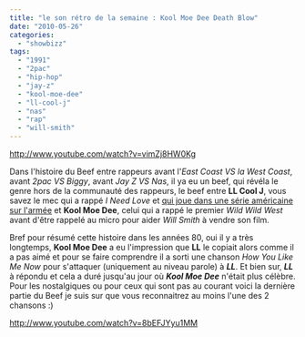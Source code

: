 ```yaml
---
title: "le son rétro de la semaine : Kool Moe Dee Death Blow"
date: "2010-05-26"
categories: 
  - "showbizz"
tags: 
  - "1991"
  - "2pac"
  - "hip-hop"
  - "jay-z"
  - "kool-moe-dee"
  - "ll-cool-j"
  - "nas"
  - "rap"
  - "will-smith"
---
```


http://www.youtube.com/watch?v=vimZj8HW0Kg

Dans l'histoire du Beef entre rappeurs avant l'_East Coast VS la West Coast_, avant _2pac VS Biggy_, avant _Jay Z VS Nas_, il ya eu un beef, qui révéla le genre hors de la communauté des rappeurs, le beef entre **LL Cool J**, vous savez le mec qui a rappé _I Need Love_ et [qui joue dans une série américaine sur l'armée](http://fr.wikipedia.org/wiki/Legend_%28s%C3%A9rie%29) et **Kool Moe Dee**, celui qui a rappé le premier _Wild Wild West_ avant d'être rappelé au micro pour aider _Will Smith_ à vendre son film.

Bref pour résumé cette histoire dans les années 80, oui il y a très longtemps, **Kool Moe Dee** a eu l'impression que **LL** le copiait alors comme il a pas aimé et pour se faire comprendre il a sorti une chanson _How You Like Me Now_ pour s'attaquer (uniquement au niveau parole) à **_LL_**. Et bien sur, **_LL_** à répondu et cela a duré jusqu'au jour où **_Kool Moe Dee_** n'était plus célèbre. Pour les nostalgiques ou pour ceux qui sont pas au courant voici la dernière partie du Beef je suis sur que vous reconnaitrez au moins l'une des 2 chansons :)

http://www.youtube.com/watch?v=8bEFJYyu1MM

